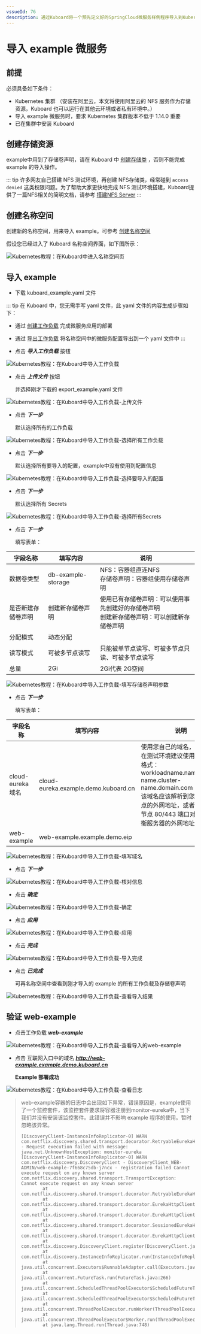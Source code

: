 ```yaml
---
vssueId: 76
description: 通过Kuboard将一个预先定义好的SpringCloud微服务样例程序导入到Kubernetes中。
---
```


# 导入 example 微服务

<AdSenseTitle/>

## 前提

必须具备如下条件：

* Kubernetes 集群 （安装在阿里云，本文将使用阿里云的 NFS 服务作为存储资源，Kuboard 也可以运行在其他云环境或者私有环境中。）
* 导入 example 微服务时，要求 Kubernetes 集群版本不低于 1.14.0 <Badge type="error">重要</Badge>
* 已在集群中安装 Kuboard

## 创建存储资源

example中用到了存储卷声明，请在 Kuboard 中 [创建存储类](/guide/cluster/storage.html?id=创建存储类) ，否则不能完成 example 的导入操作。

::: tip
许多网友自己搭建 NFS 测试环境，再创建 NFS存储类，经常碰到 `access denied` 这类权限问题。为了帮助大家更快地完成 NFS 测试环境搭建，Kuboard提供了一篇NFS相关的简明文档，请参考 [搭建NFS Server](/learning/k8s-intermediate/persistent/nfs.html)
:::

## 创建名称空间

创建新的名称空间，用来导入 example。可参考 [创建名称空间](/guide/cluster/namespace.html?id=创建名称空间)

假设您已经进入了 Kuboard 名称空间界面，如下图所示：

![Kubernetes教程：在Kuboard中进入名称空间页](./pre-condition.assets/image-20190723115721514.png)

## 导入 example

* 下载 <a :href="$withBase('/kuboard_example.yaml')" download="kuboard_example.yaml">kuboard_example.yaml</a> 文件

::: tip
在 Kuboard 中，您无需手写 yaml 文件，此 yaml 文件的内容生成步骤如下：
* 通过 [创建工作负载](busybox.html) 完成微服务应用的部署
* 通过 [导出工作负载](/guide/namespace/multi-env.html#导出配置) 将名称空间中的微服务配置导出到一个 yaml 文件中
:::

* 点击 ***导入工作负载*** 按钮

![Kubernetes教程：在Kuboard中导入工作负载](./import.assets/image-20190723120730196.png)

* 点击 ***上传文件*** 按钮

  并选择刚才下载的 export_example.yaml 文件

![Kubernetes教程：在Kuboard中导入工作负载-上传文件](./import.assets/image-20190723120753533.png)

* 点击 ***下一步*** 

  默认选择所有的工作负载

![Kubernetes教程：在Kuboard中导入工作负载-选择所有工作负载](./import.assets/image-20190723120832778.png)

* 点击 ***下一步***

  默认选择所有要导入的配置，example中没有使用到配置信息

![Kubernetes教程：在Kuboard中导入工作负载-选择要导入的配置](./import.assets/image-20190723120912377.png)

* 点击 ***下一步***

  默认选择所有 Secrets

![Kubernetes教程：在Kuboard中导入工作负载-选择所有Secrets](./import.assets/image-20190723120926747.png)

* 点击 ***下一步***

  填写表单：

| 字段名称           | 填写内容           | 说明                                                         |
| ------------------ | ------------------ | ------------------------------------------------------------ |
| 数据卷类型         | db-example-storage | NFS：容器组直连NFS<br />存储卷声明：容器组使用存储卷声明     |
| 是否新建存储卷声明 | 创建新存储卷声明   | 使用已有存储卷声明：可以使用事先创建好的存储卷声明<br />创建新存储卷声明：可以创建新存储卷声明 |
| 分配模式           | 动态分配           |                                                              |
| 读写模式           | 可被多节点读写     | 只能被单节点读写、可被多节点只读、可被多节点读写             |
| 总量               | 2Gi                | 2Gi代表 2G空间                                               |


![Kubernetes教程：在Kuboard中导入工作负载-填写存储卷声明参数](./import.assets/image-20190723120956821.png)

* 点击 ***下一步***

  填写表单：

| 字段名称         | 填写内容                           | 说明                                                         |
| ---------------- | ---------------------------------- | ------------------------------------------------------------ |
| cloud-eureka域名 | cloud-eureka.example.demo.kuboard.cn | 使用您自己的域名，<br />在测试环境建议使用如下域名格式：<br />workloadname.namespace-name.cluster-name.domain.com<br />该域名应该解析到您worker节点的外网地址，或者worker 节点 80/443 端口对应负载均衡服务器的外网地址。 |
| web-example      | web-example.example.demo.eip       |                                                              |

  

![Kubernetes教程：在Kuboard中导入工作负载-填写域名](./import.assets/image-20190723121019167.png)

* 点击 ***下一步***

![Kubernetes教程：在Kuboard中导入工作负载-核对信息](./import.assets/image-20190723121035917.png)



* 点击 ***确定***

![Kubernetes教程：在Kuboard中导入工作负载-确定](./import.assets/image-20190723121055648.png)

* 点击 ***应用***

![Kubernetes教程：在Kuboard中导入工作负载-应用](./import.assets/image-20190723121117514.png)

* 点击 ***完成***

![Kubernetes教程：在Kuboard中导入工作负载-导入完成](./import.assets/image-20190723121132991.png)

* 点击 ***已完成***

  可再名称空间中查看到刚才导入的 example 的所有工作负载及存储卷声明

![Kubernetes教程：在Kuboard中导入工作负载-查看导入结果](./import.assets/image-20190723121433809.png)





## 验证 web-example

* 点击工作负载 ***web-example***

![Kubernetes教程：在Kuboard中导入工作负载-查看导入的web-example](./import.assets/image-20190723121412027.png)

* 点击 互联网入口中的域名 ***http://web-example.example.demo.kuboard.cn***

  **Example 部署成功**

![Kubernetes教程：在Kuboard中导入工作负载-查看日志](./import.assets/image-20190717193548703.png)

> web-example容器的日志中会出现如下异常，错误原因是，example使用了一个监控套件，该监控套件要求将容器注册到monitor-eureka中，当下我们并没有安装该监控套件。此错误并不影响 example 程序的使用。暂时忽略该异常。
>
> ```
> [DiscoveryClient-InstanceInfoReplicator-0] WARN com.netflix.discovery.shared.transport.decorator.RetryableEurekaHttpClient - Request execution failed with message: java.net.UnknownHostException: monitor-eureka
> [DiscoveryClient-InstanceInfoReplicator-0] WARN com.netflix.discovery.DiscoveryClient - DiscoveryClient_WEB-ADMIN/web-example-7f668c75db-j7ncx - registration failed Cannot execute request on any known server
> com.netflix.discovery.shared.transport.TransportException: Cannot execute request on any known server
>         at com.netflix.discovery.shared.transport.decorator.RetryableEurekaHttpClient.execute(RetryableEurekaHttpClient.java:112)
>         at com.netflix.discovery.shared.transport.decorator.EurekaHttpClientDecorator.register(EurekaHttpClientDecorator.java:56)
>         at com.netflix.discovery.shared.transport.decorator.EurekaHttpClientDecorator$1.execute(EurekaHttpClientDecorator.java:59)
>         at com.netflix.discovery.shared.transport.decorator.SessionedEurekaHttpClient.execute(SessionedEurekaHttpClient.java:77)
>         at com.netflix.discovery.shared.transport.decorator.EurekaHttpClientDecorator.register(EurekaHttpClientDecorator.java:56)
>         at com.netflix.discovery.DiscoveryClient.register(DiscoveryClient.java:829)
>         at com.netflix.discovery.InstanceInfoReplicator.run(InstanceInfoReplicator.java:121)
>         at java.util.concurrent.Executors$RunnableAdapter.call(Executors.java:511)
>         at java.util.concurrent.FutureTask.run(FutureTask.java:266)
>         at java.util.concurrent.ScheduledThreadPoolExecutor$ScheduledFutureTask.access$201(ScheduledThreadPoolExecutor.java:180)
>         at java.util.concurrent.ScheduledThreadPoolExecutor$ScheduledFutureTask.run(ScheduledThreadPoolExecutor.java:293)
>         at java.util.concurrent.ThreadPoolExecutor.runWorker(ThreadPoolExecutor.java:1149)
>         at java.util.concurrent.ThreadPoolExecutor$Worker.run(ThreadPoolExecutor.java:624)
>         at java.lang.Thread.run(Thread.java:748)
> ```
>
> 
